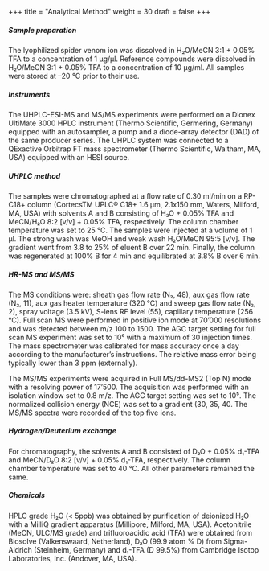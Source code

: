 +++
title = "Analytical Method"
weight = 30
draft = false
+++

##### Sample preparation
The lyophilized spider venom ion was dissolved in H₂O/MeCN 3:1 + 0.05% TFA to a concentration of 1 μg/μl. Reference compounds were dissolved in H₂O/MeCN 3:1 + 0.05% TFA to a concentration of 10 μg/ml. All samples were stored at –20 °C prior to their use.

##### Instruments
The UHPLC-ESI-MS and MS/MS experiments were performed on a Dionex UltiMate 3000 HPLC instrument (Thermo Scientific, Germering, Germany) equipped with an autosampler, a pump and a diode-array detector (DAD) of the same producer series. The UHPLC system was connected to a QExactive Orbitrap FT mass spectrometer (Thermo Scientific, Waltham, MA, USA) equipped with an HESI source.

##### UHPLC method
The samples were chromatographed at a flow rate of 0.30 ml/min on a RP-C18+ column (CortecsTM UPLC® C18+ 1.6 μm, 2.1x150 mm, Waters, Milford, MA, USA) with solvents A and B consisting of H₂O + 0.05% TFA and MeCN/H₂O 8:2 [v/v] + 0.05% TFA, respectively. The column chamber temperature was set to 25 °C. The samples were injected at a volume of 1 μl. The strong wash was MeOH and weak wash H₂O/MeCN 95:5 [v/v]. The gradient went from 3.8 to 25% of eluent B over 22 min. Finally, the column was regenerated at 100% B for 4 min and equilibrated at 3.8% B over 6 min.

##### HR-MS and MS/MS
 The MS conditions were: sheath gas flow rate (N₂, 48), aux gas flow rate (N₂, 11), aux gas heater temperature (320 °C) and sweep gas flow rate (N₂, 2), spray voltage (3.5 kV), S-lens RF level (55), capillary temperature (256 °C). Full scan MS were performed in positive ion mode at 70’000 resolutions and was detected between m/z 100 to 1500. The AGC target setting for full scan MS experiment was set to 10⁶ with a maximum of 30 injection times. The mass spectrometer was calibrated for mass accuracy once a day according to the manufacturer’s instructions. The relative mass error being typically lower than 3 ppm (externally).

The MS/MS experiments were acquired in Full MS/dd-MS2 (Top N) mode with a resolving power of 17’500. The acquisition was performed with an isolation window set to 0.8 m/z. The AGC target setting was set to 10⁵. The normalized collision energy (NCE) was set to a gradient (30, 35, 40. The MS/MS spectra were recorded of the top five ions.

##### Hydrogen/Deuterium exchange
For chromatography, the solvents A and B consisted of D₂O + 0.05% d₁-TFA and MeCN/D₂O 8:2 [v/v] + 0.05% d₁-TFA, respectively. The column chamber temperature was set to 40 °C. All other parameters remained the same.

##### Chemicals
HPLC grade H₂O (< 5ppb) was obtained by purification of deionized H₂O with a MilliQ gradient apparatus (Millipore, Milford, MA, USA). Acetonitrile (MeCN, ULC/MS grade) and trifluoroacidic acid (TFA) were obtained from Biosolve (Valkenswaard, Netherland), D₂O (99.9 atom % D) from Sigma-Aldrich (Steinheim, Germany) and d₁-TFA (D 99.5%) from Cambridge Isotop Laboratories, Inc. (Andover, MA, USA).